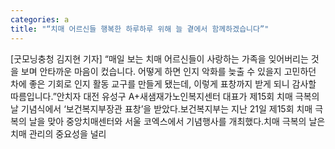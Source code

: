 ```yaml
---
categories: a
title: "“치매 어르신들 행복한 하루하루 위해 늘 곁에서 함께하겠습니다”"
---
```

[굿모닝충청 김지현 기자] “매일 보는 치매 어르신들이 사랑하는 가족을 잊어버리는 것을 보며 안타까운 마음이 컸습니다. 어떻게 하면 인지 악화를 늦출 수 있을지 고민하던 차에 좋은 기회로 인지 활동 교구를 만들게 됐는데, 이렇게 표창까지 받게 되니 감사할 따름입니다.”안치자 대전 유성구 A+새샘재가노인복지센터 대표가 제15회 치매 극복의 날 기념식에서 ‘보건복지부장관 표창’을 받았다.보건복지부는 지난 21일 제15회 치매 극복의 날을 맞아 중앙치매센터와 서울 코엑스에서 기념행사를 개최했다.치매 극복의 날은 치매 관리의 중요성을 널리